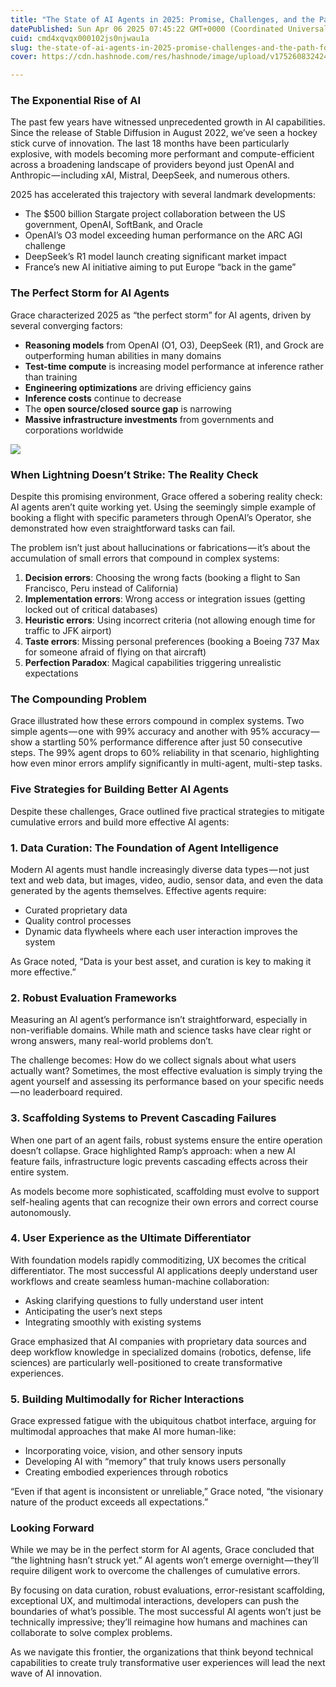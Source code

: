 ```yaml
---
title: "The State of AI Agents in 2025: Promise, Challenges, and the Path Forward"
datePublished: Sun Apr 06 2025 07:45:22 GMT+0000 (Coordinated Universal Time)
cuid: cmd4xqvqx000102js0njwau1a
slug: the-state-of-ai-agents-in-2025-promise-challenges-and-the-path-forward-2a7ed735b463
cover: https://cdn.hashnode.com/res/hashnode/image/upload/v1752608324241/c0cedf9e-04ea-4cf8-b25d-4666804e4f12.png

---
```


### The Exponential Rise of AI

The past few years have witnessed unprecedented growth in AI capabilities. Since the release of Stable Diffusion in August 2022, we’ve seen a hockey stick curve of innovation. The last 18 months have been particularly explosive, with models becoming more performant and compute-efficient across a broadening landscape of providers beyond just OpenAI and Anthropic — including xAI, Mistral, DeepSeek, and numerous others.

2025 has accelerated this trajectory with several landmark developments:

*   The $500 billion Stargate project collaboration between the US government, OpenAI, SoftBank, and Oracle
*   OpenAI’s O3 model exceeding human performance on the ARC AGI challenge
*   DeepSeek’s R1 model launch creating significant market impact
*   France’s new AI initiative aiming to put Europe “back in the game”

### The Perfect Storm for AI Agents

Grace characterized 2025 as “the perfect storm” for AI agents, driven by several converging factors:

*   **Reasoning models** from OpenAI (O1, O3), DeepSeek (R1), and Grock are outperforming human abilities in many domains
*   **Test-time compute** is increasing model performance at inference rather than training
*   **Engineering optimizations** are driving efficiency gains
*   **Inference costs** continue to decrease
*   The **open source/closed source gap** is narrowing
*   **Massive infrastructure investments** from governments and corporations worldwide

![](https://cdn.hashnode.com/res/hashnode/image/upload/v1752608321850/926d2f6f-8df1-489f-b902-97a289892584.png)

### When Lightning Doesn’t Strike: The Reality Check

Despite this promising environment, Grace offered a sobering reality check: AI agents aren’t quite working yet. Using the seemingly simple example of booking a flight with specific parameters through OpenAI’s Operator, she demonstrated how even straightforward tasks can fail.

The problem isn’t just about hallucinations or fabrications — it’s about the accumulation of small errors that compound in complex systems:

1.  **Decision errors**: Choosing the wrong facts (booking a flight to San Francisco, Peru instead of California)
2.  **Implementation errors**: Wrong access or integration issues (getting locked out of critical databases)
3.  **Heuristic errors**: Using incorrect criteria (not allowing enough time for traffic to JFK airport)
4.  **Taste errors**: Missing personal preferences (booking a Boeing 737 Max for someone afraid of flying on that aircraft)
5.  **Perfection Paradox**: Magical capabilities triggering unrealistic expectations

### The Compounding Problem

Grace illustrated how these errors compound in complex systems. Two simple agents — one with 99% accuracy and another with 95% accuracy — show a startling 50% performance difference after just 50 consecutive steps. The 99% agent drops to 60% reliability in that scenario, highlighting how even minor errors amplify significantly in multi-agent, multi-step tasks.

### Five Strategies for Building Better AI Agents

Despite these challenges, Grace outlined five practical strategies to mitigate cumulative errors and build more effective AI agents:

### 1\. Data Curation: The Foundation of Agent Intelligence

Modern AI agents must handle increasingly diverse data types — not just text and web data, but images, video, audio, sensor data, and even the data generated by the agents themselves. Effective agents require:

*   Curated proprietary data
*   Quality control processes
*   Dynamic data flywheels where each user interaction improves the system

As Grace noted, “Data is your best asset, and curation is key to making it more effective.”

### 2\. Robust Evaluation Frameworks

Measuring an AI agent’s performance isn’t straightforward, especially in non-verifiable domains. While math and science tasks have clear right or wrong answers, many real-world problems don’t.

The challenge becomes: How do we collect signals about what users actually want? Sometimes, the most effective evaluation is simply trying the agent yourself and assessing its performance based on your specific needs — no leaderboard required.

### 3\. Scaffolding Systems to Prevent Cascading Failures

When one part of an agent fails, robust systems ensure the entire operation doesn’t collapse. Grace highlighted Ramp’s approach: when a new AI feature fails, infrastructure logic prevents cascading effects across their entire system.

As models become more sophisticated, scaffolding must evolve to support self-healing agents that can recognize their own errors and correct course autonomously.

### 4\. User Experience as the Ultimate Differentiator

With foundation models rapidly commoditizing, UX becomes the critical differentiator. The most successful AI applications deeply understand user workflows and create seamless human-machine collaboration:

*   Asking clarifying questions to fully understand user intent
*   Anticipating the user’s next steps
*   Integrating smoothly with existing systems

Grace emphasized that AI companies with proprietary data sources and deep workflow knowledge in specialized domains (robotics, defense, life sciences) are particularly well-positioned to create transformative experiences.

### 5\. Building Multimodally for Richer Interactions

Grace expressed fatigue with the ubiquitous chatbot interface, arguing for multimodal approaches that make AI more human-like:

*   Incorporating voice, vision, and other sensory inputs
*   Developing AI with “memory” that truly knows users personally
*   Creating embodied experiences through robotics

“Even if that agent is inconsistent or unreliable,” Grace noted, “the visionary nature of the product exceeds all expectations.”

### Looking Forward

While we may be in the perfect storm for AI agents, Grace concluded that “the lightning hasn’t struck yet.” AI agents won’t emerge overnight — they’ll require diligent work to overcome the challenges of cumulative errors.

By focusing on data curation, robust evaluations, error-resistant scaffolding, exceptional UX, and multimodal interactions, developers can push the boundaries of what’s possible. The most successful AI agents won’t just be technically impressive; they’ll reimagine how humans and machines can collaborate to solve complex problems.

As we navigate this frontier, the organizations that think beyond technical capabilities to create truly transformative user experiences will lead the next wave of AI innovation.